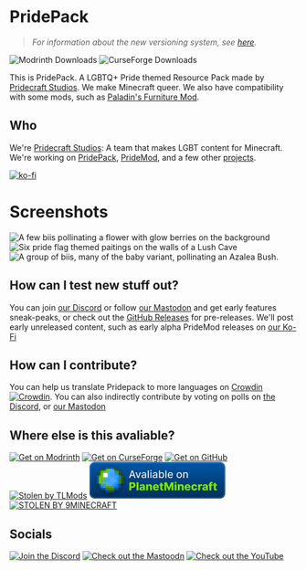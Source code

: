 <!-- Cuties -->
# PridePack
> *For information about the new versioning system, see [here](https://github.com/Pridecraft-Studios/pridepack/blob/format17/VERSIONING.md).*

![Modrinth Downloads](https://img.shields.io/modrinth/dt/yPbBrzEX?logo=modrinth&label=Modrinth%20downloads&color=%231bd96a) ![CurseForge Downloads](https://img.shields.io/curseforge/dt/831872?logo=curseforge&label=CurseForge%20Downloads&color=%23f16436)

This is PridePack. A LGBTQ+ Pride themed Resource Pack made by [Pridecraft Studios](https://git.pridecraft.gay/). We make Minecraft queer.
We also have compatibility with some mods, such as [Paladin's Furniture Mod](https://modrinth.com/mod/paladins-furniture).
## Who
We're [Pridecraft Studios](https://pridecraft.gay): A team that makes LGBT content for Minecraft. We're working on [PridePack](https://git.pridecraft.gay/PridePack), [PrideMod](https://git.pridecraft.gay/PrideMod), and a few other [projects](https://github.com/orgs/Pridecraft-Studios/repositories).

[![ko-fi](https://rawcdn.githack.com/intergrav/devins-badges/1aec26abb75544baec37249f42008b2fcc0e731f/assets/cozy/donate/kofi-plural_vector.svg)](https://ko-fi.com/W7W4NLJWR)
# Screenshots

![A few biis pollinating a flower with glow berries on the background](https://cdn.modrinth.com/data/yPbBrzEX/images/f74e7f243502e23ec6f8805d38a4c6a5a06df292.png)
![Six pride flag themed paitings on the walls of a Lush Cave](https://cdn.modrinth.com/data/yPbBrzEX/images/f1798d383e8654db8ad0f4f8702a8d2401740e1a.png)
![A group of biis, many of the baby variant, pollinating an Azalea Bush.](https://cdn.modrinth.com/data/yPbBrzEX/images/117a6d9341620d97ba32b31c45677019e764d635.png)
## How can I test new stuff out?
You can join [our Discord](https://discord.pridecraft.gay) or follow [our Mastodon](https://tech.lgbt/@pridecraft) and get early features sneak-peaks, or check out the [GitHub Releases](https://git.pridecraft.gay/PridePack) for pre-releases. We'll post early unreleased content, such as early alpha PrideMod releases on [our Ko-Fi](https://ko-fi.com/W7W4NLJWR)
## How can I contribute?
You can help us translate Pridepack to more languages on [Crowdin](https://crowdin.com/project/pridepack/settings) [![Crowdin](https://badges.crowdin.net/pridepack/localized.svg)](https://crowdin.com/project/pridepack).
You can also indirectly contribute by voting on polls on [the Discord](https://discord.pridecraft.gay), or [our Mastodon](https://tech.lgbt/@pridecraft)

## Where else is this avaliable?
[![Get on Modrinth](https://rawcdn.githack.com/intergrav/devins-badges/1aec26abb75544baec37249f42008b2fcc0e731f/assets/cozy/available/modrinth_64h.png?raw=true)](https://modrinth.com/resourcepack/pridepack) [![Get on CurseForge](https://rawcdn.githack.com/intergrav/devins-badges/1aec26abb75544baec37249f42008b2fcc0e731f/assets/cozy/available/curseforge_64h.png?raw=true)](https://www.curseforge.com/minecraft/texture-packs/pride-pack) [![Get on GitHub](https://rawcdn.githack.com/intergrav/devins-badges/1aec26abb75544baec37249f42008b2fcc0e731f/assets/cozy/available/git_64h.png?raw=true)](https://github.com/Pridecraft-Studios/pridepack) [![Stolen by TLMods](https://rawcdn.githack.com/Nu-Git/blurrybadges/88c6971e38f189d9dc9393c8a4933974559c3c1d/badges/64h/Stolen%20By%20TLMods.png?raw=true)](https://tlmods.org/en/resourcepacks/pride-pack/) [![Get on PMC](https://github.com/Nu-Git/blurrybadges/blob/main/badges/64h/Avaliable%20On%20PMC.png?raw=true)](https://www.planetminecraft.com/member/canalnu/) [
![STOLEN BY 9MINECRAFT](https://github.com/blryface/blurrybadges/blob/main/badges/64h/Stolen%20By%209minecraft.png?raw=true)](https://www.9minecraft.net/pride-resource-pack/)
## Socials
[![Join the Discord](https://rawcdn.githack.com/intergrav/devins-badges/1aec26abb75544baec37249f42008b2fcc0e731f/assets/cozy/social/discord-plural_64h.png?raw=true)](https://discord.pridecraft.gay) [![Check out the Mastoodn](https://rawcdn.githack.com/intergrav/devins-badges/1aec26abb75544baec37249f42008b2fcc0e731f/assets/cozy/social/mastodon-plural_64h.png?raw=true)](https://tech.lgbt/@pridecraft) [ ![Check out the YouTube](https://rawcdn.githack.com/intergrav/devins-badges/1aec26abb75544baec37249f42008b2fcc0e731f/assets/cozy/social/youtube-plural_64h.png?raw=true)](https://youtube.com/@PridecraftStudios)
